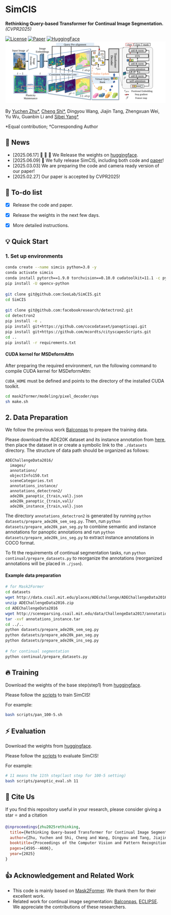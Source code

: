# SimCIS

**Rethinking Query-based Transformer for Continual Image Segmentation.** *(CVPR2025)*

[![License](https://img.shields.io/badge/License-MIT-blue.svg?style=flat-square)](LICENSE)
[![Paper](https://img.shields.io/badge/Paper-arXiv-red?style=flat-square)](https://arxiv.org/abs/2507.07831)
[![HuggingFace](https://img.shields.io/badge/HuggingFace-Model-yellow?style=flat-square&logo=huggingface)](https://huggingface.co/LightningNO1/SimCIS)
![SimCLS](assets/framework.svg)

By [Yuchen Zhu*](https://zhuyuchenno1.github.io/), [Cheng Shi*](https://chengshiest.github.io/),  Dingyou Wang, Jiajin Tang, Zhengxuan Wei, Yu Wu, Guanbin Li and [Sibei Yang†](https://sibeiyang.github.io/)

*Equal contribution; †Corresponding Author

## 📣 News

* [2025.06.17] 🤗 🤗 🤗 We Release the weights on [huggingface](https://huggingface.co/LightningNO1/SimCIS). 
* [2025.06.09] 🤗 We fully release SimCIS, including both code and [paper](https://arxiv.org/abs/2507.07831)!
* [2025.03.03] We are preparing the code and camera ready version of our paper!
* [2025.02.27] Our paper is accepted by CVPR2025!


## 📝 To-do list

- [x] Release the code and paper.
- [x] Release the weights in the next few days.
- [x] More detailed instructions.


## 💡 Quick Start
### 1. Set up environments

```bash
conda create --name simcis python=3.8 -y
conda activate simcis
conda install pytorch==1.9.0 torchvision==0.10.0 cudatoolkit=11.1 -c pytorch -c nvidia
pip install -U opencv-python

git clone git@github.com:SooLab/SimCIS.git
cd SimCIS

git clone git@github.com:facebookresearch/detectron2.git
cd detectron2
pip install -e .
pip install git+https://github.com/cocodataset/panopticapi.git
pip install git+https://github.com/mcordts/cityscapesScripts.git
cd ..
pip install -r requirements.txt

```

#### CUDA kernel for MSDeformAttn
After preparing the required environment, run the following command to compile CUDA kernel for MSDeformAttn:

`CUDA_HOME` must be defined and points to the directory of the installed CUDA toolkit.

```bash
cd mask2former/modeling/pixel_decoder/ops
sh make.sh
```

## 2. Data Preparation

We follow the previous work [Balconpas](https://github.com/jinpeng0528/BalConpas/tree/master) to prepare the training data. 

Please download the ADE20K dataset and its instance annotation from [here](http://sceneparsing.csail.mit.edu/), then place the dataset in or create a symbolic link to the `./datasets` directory. The structure of data path should be organized as follows:
```
ADEChallengeData2016/
  images/
  annotations/
  objectInfo150.txt
  sceneCategories.txt
  annotations_instance/
  annotations_detectron2/
  ade20k_panoptic_{train,val}.json
  ade20k_panoptic_{train,val}/
  ade20k_instance_{train,val}.json
```
The directory `annotations_detectron2` is generated by running `python datasets/prepare_ade20k_sem_seg.py`.
Then, run `python datasets/prepare_ade20k_pan_seg.py` to combine semantic and instance annotations for panoptic annotations and run `python datasets/prepare_ade20k_ins_seg.py` to extract instance annotations in COCO format.

To fit the requirements of continual segmentation tasks, run `python continual/prepare_datasets.py` to reorganize the annotations (reorganized annotations will be placed in `./json`).

#### Example data preparation
```bash
# for Mask2Former
cd datasets
wget http://data.csail.mit.edu/places/ADEchallenge/ADEChallengeData2016.zip
unzip ADEChallengeData2016.zip
cd ADEChallengeData2016
wget http://sceneparsing.csail.mit.edu/data/ChallengeData2017/annotations_instance.tar
tar -xvf annotations_instance.tar
cd ../..
python datasets/prepare_ade20k_sem_seg.py
python datasets/prepare_ade20k_pan_seg.py
python datasets/prepare_ade20k_ins_seg.py

# for continual segmentation
python continual/prepare_datasets.py
```

## 🔥 Training 

Download the weights of the base step(step1) from [huggingface](https://huggingface.co/LightningNO1/SimCIS). 

Please follow the [scripts](./scripts) to train SimCIS!

For example:

```bash
bash scripts/pan_100-5.sh
```

## ⚡️ Evaluation

Download the weights from [huggingface](https://huggingface.co/LightningNO1/SimCIS). 

Please follow the [scripts](./scripts) to evaluate SimCIS!

For example:

```bash
# 11 means the 11th step(last step for 100-5 setting)
bash scripts/panoptic_eval.sh 11
```


## 📖 Cite Us
If you find this repository useful in your research, please consider giving a star ⭐ and a citation
```bibtex
@inproceedings{zhu2025rethinking,
  title={Rethinking Query-based Transformer for Continual Image Segmentation},
  author={Zhu, Yuchen and Shi, Cheng and Wang, Dingyou and Tang, Jiajin and Wei, Zhengxuan and Wu, Yu and Li, Guanbin and Yang, Sibei},
  booktitle={Proceedings of the Computer Vision and Pattern Recognition Conference},
  pages={4595--4606},
  year={2025}
}
```


## 👍 Acknowledgement and Related Work
* This code is mainly based on [Mask2Former](https://github.com/facebookresearch/Mask2Former). We thank them for their excellent work.
* Related work for continual image segmentation: [Balconpas](https://github.com/jinpeng0528/BalConpas/tree/master), [ECLIPSE](https://github.com/clovaai/ECLIPSE). We appreciate the contributions of these researchers.


